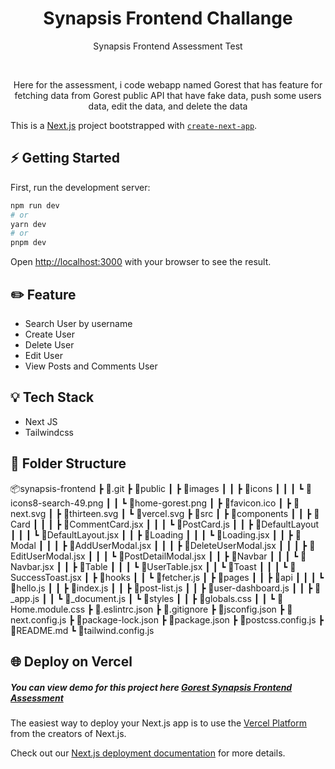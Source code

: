<h1 align="center">
  Synapsis Frontend Challange
</h1>
<p align="center">Synapsis Frontend Assessment Test</p><br>

<p align="center">Here for the assessment, i code webapp named Gorest that has feature for fetching data from Gorest public API that have fake data, push some users data, edit the data, and delete the data</p>

This is a [Next.js](https://nextjs.org/) project bootstrapped with [`create-next-app`](https://github.com/vercel/next.js/tree/canary/packages/create-next-app).

## ⚡ Getting Started

First, run the development server:

```bash
npm run dev
# or
yarn dev
# or
pnpm dev
```

Open [http://localhost:3000](http://localhost:3000) with your browser to see the result.

## :pencil2: Feature

- Search User by username
- Create User
- Delete User
- Edit User
- View Posts and Comments User

## :bulb: Tech Stack

- Next JS
- Tailwindcss

## 📁 Folder Structure

📦synapsis-frontend
┣ 📂.git
┣ 📂public
┃ ┣ 📂images
┃ ┃ ┣ 📂icons
┃ ┃ ┃ ┗ 📜icons8-search-49.png
┃ ┃ ┗ 📜home-gorest.png
┃ ┣ 📜favicon.ico
┃ ┣ 📜next.svg
┃ ┣ 📜thirteen.svg
┃ ┗ 📜vercel.svg
┣ 📂src
┃ ┣ 📂components
┃ ┃ ┣ 📂Card
┃ ┃ ┃ ┣ 📜CommentCard.jsx
┃ ┃ ┃ ┗ 📜PostCard.js
┃ ┃ ┣ 📂DefaultLayout
┃ ┃ ┃ ┗ 📜DefaultLayout.jsx
┃ ┃ ┣ 📂Loading
┃ ┃ ┃ ┗ 📜Loading.jsx
┃ ┃ ┣ 📂Modal
┃ ┃ ┃ ┣ 📜AddUserModal.jsx
┃ ┃ ┃ ┣ 📜DeleteUserModal.jsx
┃ ┃ ┃ ┣ 📜EditUserModal.jsx
┃ ┃ ┃ ┗ 📜PostDetailModal.jsx
┃ ┃ ┣ 📂Navbar
┃ ┃ ┃ ┗ 📜Navbar.jsx
┃ ┃ ┣ 📂Table
┃ ┃ ┃ ┗ 📜UserTable.jsx
┃ ┃ ┗ 📂Toast
┃ ┃ ┃ ┗ 📜SuccessToast.jsx
┃ ┣ 📂hooks
┃ ┃ ┗ 📜fetcher.js
┃ ┣ 📂pages
┃ ┃ ┣ 📂api
┃ ┃ ┃ ┗ 📜hello.js
┃ ┃ ┣ 📜index.js
┃ ┃ ┣ 📜post-list.js
┃ ┃ ┣ 📜user-dashboard.js
┃ ┃ ┣ 📜_app.js
┃ ┃ ┗ 📜_document.js
┃ ┗ 📂styles
┃ ┃ ┣ 📜globals.css
┃ ┃ ┗ 📜Home.module.css
┣ 📜.eslintrc.json
┣ 📜.gitignore
┣ 📜jsconfig.json
┣ 📜next.config.js
┣ 📜package-lock.json
┣ 📜package.json
┣ 📜postcss.config.js
┣ 📜README.md
┗ 📜tailwind.config.js

## 🌐 Deploy on Vercel

##### You can view demo for this project here [Gorest Synapsis Frontend Assessment](https://gorest-synapsis-challange.vercel.app/)

The easiest way to deploy your Next.js app is to use the [Vercel Platform](https://vercel.com/new?utm_medium=default-template&filter=next.js&utm_source=create-next-app&utm_campaign=create-next-app-readme) from the creators of Next.js.

Check out our [Next.js deployment documentation](https://nextjs.org/docs/deployment) for more details.
